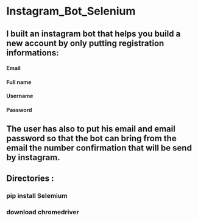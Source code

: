 # Instagram_Bot_Selenium

## I built an instagram bot that helps you build a new account by only putting registration informations:
#### Email
#### Full name
#### Username
#### Password

## The user has also to put his email and email password so that the bot can bring from the email the number confirmation that will be send by instagram.

## Directories :
### pip install Selemium
### download chromedriver 
